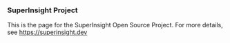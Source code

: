 ### SuperInsight Project
This is the page for the SuperInsight Open Source Project.
For more details, see https://superinsight.dev
